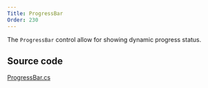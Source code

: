 ```yaml
---
Title: ProgressBar
Order: 230
---
```

The `ProgressBar` control allow for showing dynamic progress status.

## Source code
[ProgressBar.cs](https://github.com/AvaloniaUI/Avalonia/blob/master/src/Avalonia.Controls/ProgressBar.cs)

